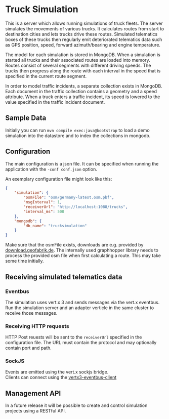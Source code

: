 # Truck Simulation
This is a server which allows running simulations of truck fleets.
The server simulates the movements of various trucks. It calculates routes from start to
destination cities and lets trucks drive these routes.
Simulated telematics boxes of these trucks then regularly emit deteriorated telematics
data such as GPS position, speed, forward azimuth/bearing and engine temperature.

The model for each simulation is stored in MongoDB.
When a simulation is started all trucks and their associated routes are loaded into memory. 
Routes consist of several segments with different driving speeds.
The trucks then progress along the route with each interval in the speed that is specified
in the current route segment.

In order to model traffic incidents, a separate collection exists in MongoDB. Each document 
in the traffic collection contains a geometry and a speed attribute. When a truck
enters a traffic incident, its speed is lowered to the value specified in the traffic
incident document.


## Sample Data
Initially you can run `mvn compile exec:java@bootstrap` to load a demo simulation
into the datastore and to index the collections in mongodb.

## Configuration
The main configuration is a json file. It can be specified when running the application 
with the `-conf conf.json` option.

An exemplary configuration file might look like this:

```json
{
	"simulation": {
		"osmFile": "osm/germany-latest.osm.pbf",
		"msgInterval": 1,
		"receiverUrl": "http://localhost:1088/trucks",
		"interval_ms": 500
	},
	"mongodb": {
		"db_name": "trucksimulation"
	}
}
```

Make sure that the osmFile exists, downloads are e.g. provided 
by [download.geofabrik.de](http://download.geofabrik.de). The internally used graphhopper library needs
to process the provided osm file when first calculating a route. This may take some time initially.

## Receiving simulated telematics data

### Eventbus
The simulation uses vert.x 3 and sends messages via the vert.x eventbus.
Run the simulation server and an adapter verticle in the same cluster to receive those messages.

### Receiving HTTP requests
HTTP Post reuests will be sent to the `receiverUrl` specified in the configuration file.
The URL must contain the protocol and may optionally contain port and path.


### SockJS
Events are emitted using the vert.x sockjs bridge.  
Clients can connect using the [vertx3-eventbus-client](https://www.npmjs.com/package/vertx3-eventbus-client)


## Management API
In a future release it will be possible to create and control simulation projects using a RESTful API.